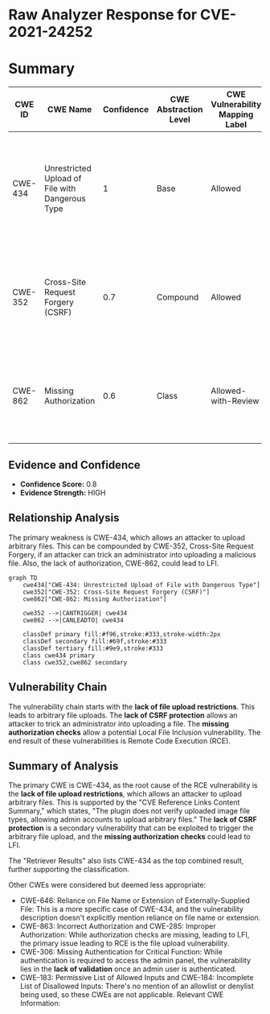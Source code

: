 # Raw Analyzer Response for CVE-2021-24252

# Summary
| CWE ID | CWE Name | Confidence | CWE Abstraction Level | CWE Vulnerability Mapping Label | CWE-Vulnerability Mapping Notes |
|---|---|---|---|---|---|
| CWE-434 | Unrestricted Upload of File with Dangerous Type | 1 | Base | Allowed | Primary CWE. The plugin does not verify the type of uploaded files, allowing the upload of executable files. |
| CWE-352 | Cross-Site Request Forgery (CSRF) | 0.7 | Compound | Allowed | Secondary CWE. The plugin lacks CSRF protection, allowing for exploitation via cross-site request forgery. |
| CWE-862 | Missing Authorization | 0.6 | Class | Allowed-with-Review | Secondary CWE. Authorization checks are missing which can lead to Local File Inclusion (LFI). |

## Evidence and Confidence

*   **Confidence Score:** 0.8
*   **Evidence Strength:** HIGH

## Relationship Analysis
The primary weakness is CWE-434, which allows an attacker to upload arbitrary files. This can be compounded by CWE-352, Cross-Site Request Forgery, if an attacker can trick an administrator into uploading a malicious file. Also, the lack of authorization, CWE-862, could lead to LFI.

```mermaid
graph TD
    cwe434["CWE-434: Unrestricted Upload of File with Dangerous Type"]
    cwe352["CWE-352: Cross-Site Request Forgery (CSRF)"]
    cwe862["CWE-862: Missing Authorization"]

    cwe352 -->|CANTRIGGER| cwe434
    cwe862 -->|CANLEADTO| cwe434
    
    classDef primary fill:#f96,stroke:#333,stroke-width:2px
    classDef secondary fill:#69f,stroke:#333
    classDef tertiary fill:#9e9,stroke:#333
    class cwe434 primary
    class cwe352,cwe862 secondary
```

## Vulnerability Chain
The vulnerability chain starts with the **lack of file upload restrictions**. This leads to arbitrary file uploads. The **lack of CSRF protection** allows an attacker to trick an administrator into uploading a file. The **missing authorization checks** allow a potential Local File Inclusion vulnerability. The end result of these vulnerabilities is Remote Code Execution (RCE).

## Summary of Analysis
The primary CWE is CWE-434, as the root cause of the RCE vulnerability is the **lack of file upload restrictions**, which allows an attacker to upload arbitrary files. This is supported by the "CVE Reference Links Content Summary," which states, "The plugin does not verify uploaded image file types, allowing admin accounts to upload arbitrary files." The **lack of CSRF protection** is a secondary vulnerability that can be exploited to trigger the arbitrary file upload, and the **missing authorization checks** could lead to LFI.

The "Retriever Results" also lists CWE-434 as the top combined result, further supporting the classification.

Other CWEs were considered but deemed less appropriate:

*   CWE-646: Reliance on File Name or Extension of Externally-Supplied File: This is a more specific case of CWE-434, and the vulnerability description doesn't explicitly mention reliance on file name or extension.
*   CWE-863: Incorrect Authorization and CWE-285: Improper Authorization: While authorization checks are missing, leading to LFI, the primary issue leading to RCE is the file upload vulnerability.
*   CWE-306: Missing Authentication for Critical Function: While authentication is required to access the admin panel, the vulnerability lies in the **lack of validation** once an admin user is authenticated.
*   CWE-183: Permissive List of Allowed Inputs and CWE-184: Incomplete List of Disallowed Inputs: There's no mention of an allowlist or denylist being used, so these CWEs are not applicable.
Relevant CWE Information: